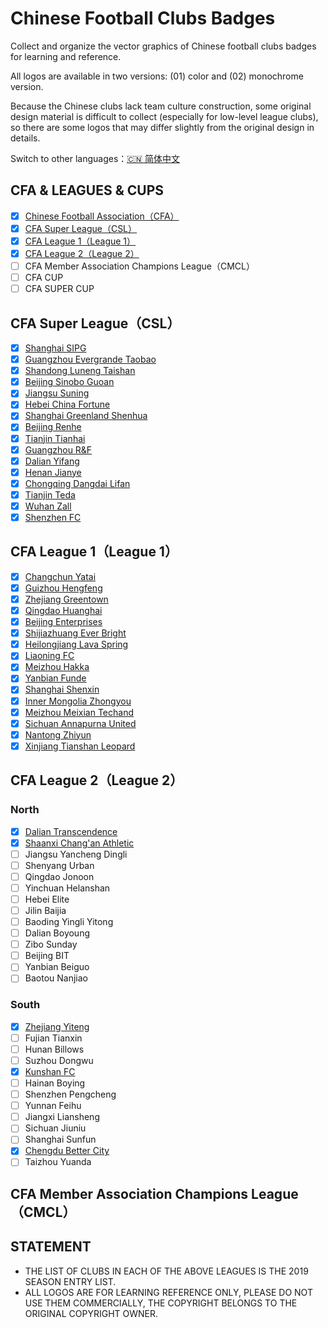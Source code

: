 # Chinese Football Clubs Badges

Collect and organize the vector graphics of Chinese football clubs badges for learning and reference.

All logos are available in two versions: (01) color  and (02) monochrome version.

Because the Chinese clubs lack team culture construction, some original design material is difficult to collect (especially for low-level league clubs), so there are some logos that may differ slightly from the original design in details.

Switch to other languages：[🇨🇳 简体中文](/README.md)

## CFA & LEAGUES & CUPS

- [x] [Chinese Football Association（CFA）](/CFA%20&%20LEAGUES%20&%20CUPS/Chinese%20Football%20Association)
- [x] [CFA Super League（CSL）](/CFA%20&%20LEAGUES%20&%20CUPS/CFA%20Super%20League)
- [x] [CFA League 1（League 1）](/CFA%20&%20LEAGUES%20&%20CUPS/CFA%20League%201)
- [x] [CFA League 2（League 2）](/CFA%20&%20LEAGUES%20&%20CUPS/CFA%20League%202)
- [ ] CFA Member Association Champions League（CMCL）
- [ ] CFA CUP
- [ ] CFA SUPER CUP

## CFA Super League（CSL）

- [x] [Shanghai SIPG](/CFA%20SUPER%20LEAGUE/Shanghai%20SIPG)
- [x] [Guangzhou Evergrande Taobao](/CFA%20SUPER%20LEAGUE/Guangzhou%20Evergrande%20Taobao)
- [x] [Shandong Luneng Taishan](/CFA%20SUPER%20LEAGUE/Shandong%20Luneng%20Taishan)
- [x] [Beijing Sinobo Guoan](/CFA%20SUPER%20LEAGUE/Beijing%20Sinobo%20Guoan)
- [x] [Jiangsu Suning](/CFA%20SUPER%20LEAGUE/Jiangsu%20Suning)
- [x] [Hebei China Fortune](/CFA%20SUPER%20LEAGUE/Hebei%20China%20Fortune)
- [x] [Shanghai Greenland Shenhua](/CFA%20SUPER%20LEAGUE/Shanghai%20Greenland%20Shenhua)
- [x] [Beijing Renhe](/CFA%20SUPER%20LEAGUE/Beijing%20Renhe)
- [x] [Tianjin Tianhai](/CFA%20SUPER%20LEAGUE/Tianjin%20Tianhai)
- [x] [Guangzhou R&F](/CFA%20SUPER%20LEAGUE/Guangzhou%20R&F)
- [x] [Dalian Yifang](/CFA%20SUPER%20LEAGUE/Dalian%20Yifang)
- [x] [Henan Jianye](/CFA%20SUPER%20LEAGUE/Henan%20Jianye)
- [x] [Chongqing Dangdai Lifan](/CFA%20SUPER%20LEAGUE/Chongqing%20Dangdai%20Lifan)
- [x] [Tianjin Teda](/CFA%20SUPER%20LEAGUE/Tianjin%20Teda)
- [x] [Wuhan Zall](/CFA%20SUPER%20LEAGUE/Wuhan%20Zall)
- [x] [Shenzhen FC](/CFA%20SUPER%20LEAGUE/Shenzhen%20FC)

## CFA League 1（League 1）

- [x] [Changchun Yatai](/CFA%20LEAGUE%201/Changchun%20Yatai)
- [x] [Guizhou Hengfeng](/CFA%20LEAGUE%201/Guizhou%20Hengfeng)
- [x] [Zhejiang Greentown](/CFA%20LEAGUE%201/Zhejiang%20Greentown)
- [x] [Qingdao Huanghai](/CFA%20LEAGUE%201/Qingdao%20Huanghai)
- [x] [Beijing Enterprises](/CFA%20LEAGUE%201/Beijing%20Enterprises)
- [x] [Shijiazhuang Ever Bright](/CFA%20LEAGUE%201/Shijiazhuang%20Ever%20Bright)
- [x] [Heilongjiang Lava Spring](/CFA%20LEAGUE%201/Heilongjiang%20Lava%20Spring)
- [x] [Liaoning FC](/CFA%20LEAGUE%201/Liaoning%20FC)
- [x] [Meizhou Hakka](/CFA%20LEAGUE%201/Meizhou%20Hakka)
- [x] [Yanbian Funde](/CFA%20LEAGUE%201/Yanbian%20Funde)
- [x] [Shanghai Shenxin](/CFA%20LEAGUE%201/Shanghai%20Shenxin)
- [x] [Inner Mongolia Zhongyou](/CFA%20LEAGUE%201/Inner%20Mongolia%20Zhongyou)
- [x] [Meizhou Meixian Techand](/CFA%20LEAGUE%201/Meizhou%20Meixian%20Techand)
- [x] [Sichuan Annapurna United](/CFA%20LEAGUE%201/Sichuan%20Annapurna%20United)
- [x] [Nantong Zhiyun](/CFA%20LEAGUE%201/Nantong%20Zhiyun)
- [x] [Xinjiang Tianshan Leopard](/CFA%20LEAGUE%20/Xinjiang%20Tianshan%20Leopard)

## CFA League 2（League 2）

### North

- [x] [Dalian Transcendence](/CFA%20LEAGUE%202/North/Dalian%20Transcendence)
- [x] [Shaanxi Chang'an Athletic](/CFA%20LEAGUE%202/North/Shaanxi%20Chang'an%20Athletic)
- [ ] Jiangsu Yancheng Dingli
- [ ] Shenyang Urban
- [ ] Qingdao Jonoon
- [ ] Yinchuan Helanshan
- [ ] Hebei Elite
- [ ] Jilin Baijia
- [ ] Baoding Yingli Yitong
- [ ] Dalian Boyoung
- [ ] Zibo Sunday
- [ ] Beijing BIT
- [ ] Yanbian Beiguo
- [ ] Baotou Nanjiao

### South

- [x] [Zhejiang Yiteng](/CFA%20LEAGUE%202/South/Zhejiang%20Yiteng)
- [ ] Fujian Tianxin
- [ ] Hunan Billows
- [ ] Suzhou Dongwu
- [x] [Kunshan FC](/CFA%20LEAGUE%202/South/Kunshan%20FC)
- [ ] Hainan Boying
- [ ] Shenzhen Pengcheng
- [ ] Yunnan Feihu
- [ ] Jiangxi Liansheng
- [ ] Sichuan Jiuniu
- [ ] Shanghai Sunfun
- [x] [Chengdu Better City](/CFA%20LEAGUE%202/South/Chengdu%20Better%20City)
- [ ] Taizhou Yuanda

## CFA Member Association Champions League（CMCL）

## STATEMENT

- THE LIST OF CLUBS IN EACH OF THE ABOVE LEAGUES IS THE 2019 SEASON ENTRY LIST.
- ALL LOGOS ARE FOR LEARNING REFERENCE ONLY, PLEASE DO NOT USE THEM COMMERCIALLY, THE COPYRIGHT BELONGS TO THE ORIGINAL COPYRIGHT OWNER.

